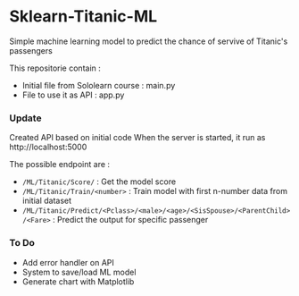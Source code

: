# Sklearn-Titanic-ML
Simple machine learning model to predict the chance of servive of Titanic's passengers 

This repositorie contain :
 - Initial file from Sololearn course : main.py
 - File to use it as API : app.py

### Update
Created API based on initial code
When the server is started, it run as http://localhost:5000

The possible endpoint are :
- `/ML/Titanic/Score/` : Get the model score
- `/ML/Titanic/Train/<number>` : Train model with first n-number data from initial dataset
- `/ML/Titanic/Predict/<Pclass>/<male>/<age>/<SisSpouse>/<ParentChild>/<Fare>` : Predict the output for specific passenger

### To Do
- Add error handler on API
- System to save/load ML model
- Generate chart with Matplotlib
